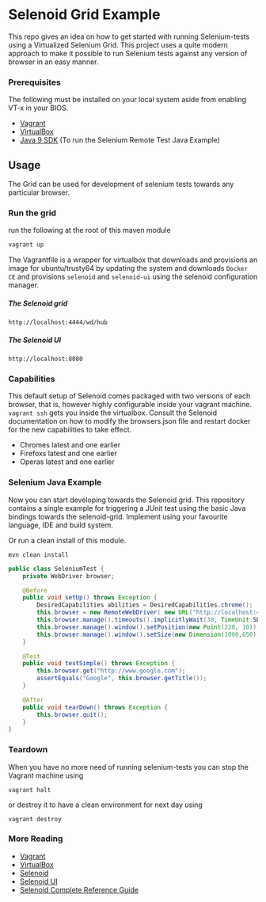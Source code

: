 # Selenoid Grid Example

This repo gives an idea on how to get started with running Selenium-tests using a Virtualized Selenium Grid. This project uses a quite modern approach to make it possible to run Selenium tests against any version of browser in an easy manner.

### Prerequisites
The following must be installed on your local system aside from enabling VT-x in your BIOS.

- [Vagrant](https://www.vagrantup.com)
- [VirtualBox](https://www.virtualbox.org)
- [Java 9 SDK](http://www.oracle.com/technetwork/java/javase/downloads/index.html) (To run the Selenium Remote Test Java Example)

## Usage
The Grid can be used for development of selenium tests towards any particular browser.

###  Run the grid
run the following at the root of this maven module

```bash
vagrant up
```

The Vagrantfile is a wrapper for virtualbox that downloads and provisions an image for ubuntu/trusty64 by updating the system and downloads ```Docker CE``` and provisions ```selenoid``` and ```selenoid-ui``` using the selenoid configuration manager.

##### The Selenoid grid
```
http://localhost:4444/wd/hub
```

##### The Selenoid UI  
```
http://localhost:8080
```

### Capabilities
This default setup of Selenoid comes packaged with two versions of each browser, that is, however highly configurable inside your vagrant machine. ```vagrant ssh``` gets you inside the virtualbox. Consult the Selenoid documentation on how to modify the browsers.json file and restart docker for the new capabilities to take effect.

- Chromes latest and one earlier
- Firefoxs latest and one earlier
- Operas latest and one earlier

### Selenium Java Example
Now you can start developing towards the Selenoid grid. This repository contains a single example for triggering a JUnit test using the basic Java bindings towards the selenoid-grid. Implement using your favourite language, IDE and build system.

Or run a clean install of this module.
```
mvn clean install
```

```java
public class SeleniumTest {
    private WebDriver browser;

    @Before
    public void setUp() throws Exception {
        DesiredCapabilities abilities = DesiredCapabilities.chrome();
        this.browser = new RemoteWebDriver( new URL("http://localhost:4444/wd/hub"), abilities);
        this.browser.manage().timeouts().implicitlyWait(30, TimeUnit.SECONDS);
        this.browser.manage().window().setPosition(new Point(220, 10));
        this.browser.manage().window().setSize(new Dimension(1000,650));
    }

    @Test
    public void testSimple() throws Exception {
        this.browser.get("http://www.google.com");
        assertEquals("Google", this.browser.getTitle());
    }

    @After
    public void tearDown() throws Exception {
        this.browser.quit();
    }
}
```

### Teardown
When you have no more need of running selenium-tests you can stop the Vagrant machine using
```
vagrant halt
```
or destroy it to have a clean environment for next day using
```
vagrant destroy
```

### More Reading
- [Vagrant](https://www.vagrantup.com)
- [VirtualBox](https://www.virtualbox.org)
- [Selenoid](https://github.com/aerokube/selenoid)
- [Selenoid UI](https://github.com/aerokube/selenoid-ui)
- [Selenoid Complete Reference Guide](http://aerokube.com/selenoid-ui/latest/)
